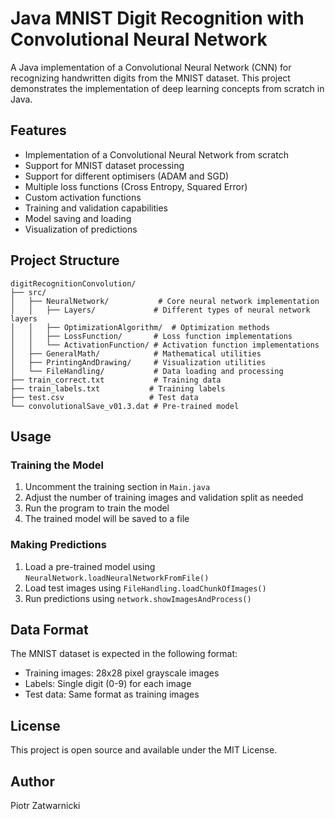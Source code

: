 # Java MNIST Digit Recognition with Convolutional Neural Network

A Java implementation of a Convolutional Neural Network (CNN) for recognizing handwritten digits from the MNIST dataset. This project demonstrates the implementation of deep learning concepts from scratch in Java.

## Features

- Implementation of a Convolutional Neural Network from scratch
- Support for MNIST dataset processing
- Support for different optimisers (ADAM and SGD)
- Multiple loss functions (Cross Entropy, Squared Error)
- Custom activation functions
- Training and validation capabilities
- Model saving and loading
- Visualization of predictions

## Project Structure

```
digitRecognitionConvolution/
├── src/
│   ├── NeuralNetwork/           # Core neural network implementation
│   │   ├── Layers/             # Different types of neural network layers
│   │   ├── OptimizationAlgorithm/  # Optimization methods
│   │   ├── LossFunction/       # Loss function implementations
│   │   └── ActivationFunction/ # Activation function implementations
│   ├── GeneralMath/            # Mathematical utilities
│   ├── PrintingAndDrawing/     # Visualization utilities
│   └── FileHandling/           # Data loading and processing
├── train_correct.txt           # Training data
├── train_labels.txt           # Training labels
├── test.csv                   # Test data
└── convolutionalSave_v01.3.dat # Pre-trained model
```

## Usage

### Training the Model

1. Uncomment the training section in `Main.java`
2. Adjust the number of training images and validation split as needed
3. Run the program to train the model
4. The trained model will be saved to a file

### Making Predictions

1. Load a pre-trained model using `NeuralNetwork.loadNeuralNetworkFromFile()`
2. Load test images using `FileHandling.loadChunkOfImages()`
3. Run predictions using `network.showImagesAndProcess()`

## Data Format

The MNIST dataset is expected in the following format:
- Training images: 28x28 pixel grayscale images
- Labels: Single digit (0-9) for each image
- Test data: Same format as training images

## License

This project is open source and available under the MIT License.

## Author

Piotr Zatwarnicki
